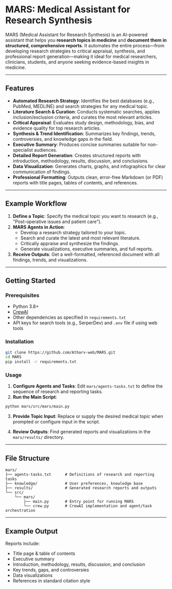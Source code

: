 # MARS: Medical Assistant for Research Synthesis

MARS (Medical Assistant for Research Synthesis) is an AI-powered assistant that helps you **research topics in medicine** and **document them in structured, comprehensive reports**. 
It automates the entire process—from developing research strategies to critical appraisal, synthesis, and professional report generation—making it ideal for medical researchers, clinicians, students, and anyone seeking evidence-based insights in medicine.

---

## Features

- **Automated Research Strategy**: Identifies the best databases (e.g., PubMed, MEDLINE) and search strategies for any medical topic.
- **Literature Search & Curation**: Conducts systematic searches, applies inclusion/exclusion criteria, and curates the most relevant articles.
- **Critical Appraisal**: Evaluates study design, methodology, bias, and evidence quality for top research articles.
- **Synthesis & Trend Identification**: Summarizes key findings, trends, controversies, and knowledge gaps in the field.
- **Executive Summary**: Produces concise summaries suitable for non-specialist audiences.
- **Detailed Report Generation**: Creates structured reports with introduction, methodology, results, discussion, and conclusions.
- **Data Visualization**: Generates charts, graphs, and infographics for clear communication of findings.
- **Professional Formatting**: Outputs clean, error-free Markdown (or PDF) reports with title pages, tables of contents, and references.

---

## Example Workflow

1. **Define a Topic**: Specify the medical topic you want to research (e.g., "Post-operative issues and patient care").
2. **MARS Agents in Action**:
    - Develop a research strategy tailored to your topic.
    - Search and curate the latest and most relevant literature.
    - Critically appraise and synthesize the findings.
    - Generate visualizations, executive summaries, and full reports.
3. **Receive Outputs**: Get a well-formatted, referenced document with all findings, trends, and visualizations.

---

## Getting Started

### Prerequisites

- Python 3.8+
- [CrewAI](https://docs.crewai.com/)
- Other dependencies as specified in `requirements.txt`
- API keys for search tools (e.g., SerperDev) and `.env` file if using web tools

### Installation

```bash
git clone https://github.com/Atharv-web/MARS.git
cd MARS
pip install -r requirements.txt
```

### Usage

1. **Configure Agents and Tasks**: Edit `mars/agents-tasks.txt` to define the sequence of research and reporting tasks.
2. **Run the Main Script**:

```bash
python mars/src/mars/main.py
```

3. **Provide Topic Input**: Replace or supply the desired medical topic when prompted or configure input in the script.

4. **Review Outputs**: Find generated reports and visualizations in the `mars/results/` directory.

---

## File Structure

```
mars/
├── agents-tasks.txt      # Definitions of research and reporting tasks
├── knowledge/            # User preferences, knowledge base
├── results/              # Generated research reports and outputs
└── src/
    └── mars/
        ├── main.py       # Entry point for running MARS
        └── crew.py       # CrewAI implementation and agent/task orchestration
```

---

## Example Output

Reports include:
- Title page & table of contents
- Executive summary
- Introduction, methodology, results, discussion, and conclusion
- Key trends, gaps, and controversies
- Data visualizations
- References in standard citation style
